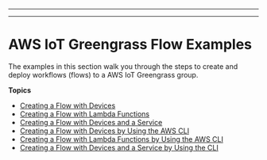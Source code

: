 --------

--------

# AWS IoT Greengrass Flow Examples<a name="iot-tg-gs-greengrass-examples"></a>

The examples in this section walk you through the steps to create and deploy workflows \(flows\) to a AWS IoT Greengrass group\.

**Topics**
+ [Creating a Flow with Devices](iot-tg-gs-thing-sample.md)
+ [Creating a Flow with Lambda Functions](iot-tg-gs-lambda-sample.md)
+ [Creating a Flow with Devices and a Service](iot-tg-gs-thingdev-sample.md)
+ [Creating a Flow with Devices by Using the AWS CLI](iot-tg-gs-thing-sample-deploy-cli.md)
+ [Creating a Flow with Lambda Functions by Using the AWS CLI](iot-tg-gs-lambda-sample-deploy-cli.md)
+ [Creating a Flow with Devices and a Service by Using the CLI](iot-tg-gs-thingdev-sample-deploy-cli.md)